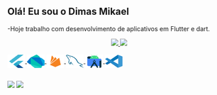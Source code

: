 ## Olá! Eu sou  o Dimas Mikael

-Hoje trabalho com desenvolvimento de aplicativos em  Flutter e dart.

<div align="center">
  <a href="https://github.com/dimasmikael">
  <img height="180em" src="https://github-readme-stats.vercel.app/api?username=dimasmikael&show_icons=true&theme=dark&include_all_commits=true&count_private=true"/>
  <img height="180em" src="https://github-readme-stats.vercel.app/api/top-langs/?username=dimasmikael&layout=compact&langs_count=7&theme=dark"/>
</div

</div>
<div style="display: inline_block"><br>
  <img align="center" alt="DM-Js" height="30" width="40" src="https://github.com/dimasmikael/dimasmikael/blob/main/assets/flutter-original.svg">
  <img align="center" alt="DM-Ts" height="30" width="40" src="https://github.com/dimasmikael/dimasmikael/blob/main/assets/dart-original.svg">
  <img align="center" alt="DM-Ts" height="30" width="40" src="https://github.com/dimasmikael/dimasmikael/blob/main/assets/firebase-plain.svg">
  <img align="center" alt="DM-Ts" height="30" width="40" src="https://github.com/dimasmikael/dimasmikael/blob/main/assets/mysql-original.svg">
  <img align="center" alt="DM-Ts" height="30" width="40" src="https://github.com/dimasmikael/dimasmikael/blob/main/assets/androidstudio-original.svg">
  <img align="center" alt="DM-Ts" height="30" width="40" src="https://github.com/dimasmikael/dimasmikael/blob/main/assets/vscode-original.svg">

</div>
  
  ##

  <a href = "mailto:dimasmikael.souza@gmail.com"><img src="https://img.shields.io/badge/-Gmail-%23333?style=for-the-badge&logo=gmail&logoColor=white" target="_blank"></a>
  <a href="https://www.linkedin.com/in/dimas-m-1834aba0/" target="_blank"><img src="https://img.shields.io/badge/-LinkedIn-%230077B5?style=for-the-badge&logo=linkedin&logoColor=white" target="_blank"></a> 

</div>
